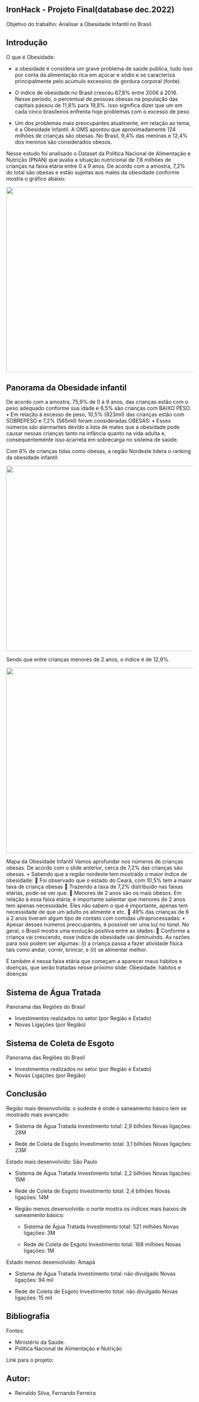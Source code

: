 ## IronHack - Projeto Final(database dec.2022)

Objetivo do trabalho:
Analisar a Obesidade Infantil no Brasil.

## Introdução

O que é Obesidade:
- a obesidade é considera um grave problema de saúde publica, tudo isso por conta da alimentação rica em açúcar e sódio e se caracteriza principalmente pelo acúmulo excessivo de gordura corporal (fonte).

- O índice de obesidade no Brasil cresceu 67,8% entre 2006 à 2018. Nesse período, o percentual de pessoas obesas na população das capitais passou de 11,8% para 19,8%. Isso significa dizer que um em cada cinco brasileiros enfrenta hoje problemas com o excesso de peso.

- Um dos problemas mais preocupantes atualmente, em relação ao tema, é a Obesidade Infantil. A OMS apontou que aproximadamente 124 milhões de crianças são obesas. No Brasil, 9,4% das meninas e 12,4% dos meninos são considerados obesos.

Nesse estudo foi analisado o Dataset da Política Nacional de Alimentação e Nutrição (PNAN) que avalia a situação nutricional de 7,8 milhões de crianças na faixa etária entre 0 a 9 anos. De acordo com a amostra, 7,2% do total são obesas e estão sujeitas aos males da obesidade conforme mostra o gráfico abaixo:

 <img src="https://github.com/ReinaldoASilva/Projeto-Final/blob/main/grafico%20.jpeg" width="700" height="500">
 

## Panorama da Obesidade infantil

De acordo com a amostra, 75,9% de 0 à 9 anos, das crianças estão com o peso adequado conforme sua idade e 6,5% são crianças com BAIXO PESO.
•	Em relação à excesso de peso, 10,5% (823mil) das crianças estão com SOBREPESO e 7,2% (565mil) foram consideradas OBESAS:
•	Esses números são alarmantes devido a lista de males que a obesidade pode causar nessas crianças tanto na infância quanto na vida adulta e, consequentemente isso acarreta em sobrecarga no sistema de saúde.

Com 8% de crianças tidas como obesas, a região Nordeste lidera o ranking da obesidade infantil:

<img src="https://github.com/ReinaldoASilva/Projeto-Final/blob/f11c2c014adc4fbb663c6b82dc3d763f82011965/total_regioes.jpeg" width="700" height="500">

Sendo que entre crianças menores de 2 anos, o índice é de 12,9%. 

<img src="https://github.com/ReinaldoASilva/Projeto-Final/blob/main/obesidade_faixa_etaria.jpeg" width="750" height="500">

Mapa da Obesidade Infantil
Vamos aprofundar nos números de crianças obesas.
De acordo com o slide anterior, cerca de 7,2% das crianças são obesas.
•	Sabendo que a região nordeste tem mostrado o maior índice de obesidade:
	Foi observado que o estado do Ceará, com 10,5% tem a maior taxa de criança obesas
	Trazendo a taxa de 7,2% distribuído nas faixas etárias, pode-se ver que:
	Menores de 2 anos são os mais obesos.
Em relação à essa faixa etária, é importante salientar que menores de 2 anos tem apenas necessidade. Eles não sabem o que é importante, apenas tem necessidade de que um adulto os alimente e etc.
	49% das crianças de 6 a 2 anos tiveram algum tipo de contato com comidas ultraprocessadas:
•	Apesar desses números preocupantes, é possível ver uma luz no túnel. No geral, o Brasil mostra uma evolução positiva entre as idades: 
	Conforme a criança vai crescendo, esse índice de obesidade vai diminuindo.
As razões para isso podem ser algumas:
(i)	a criança passa a fazer atividade física tais como andar, correr, brincar, e
(ii)	se alimentar melhor.
 
É também é nessa faixa etária que começam a aparecer maus hábitos e doenças, que serão tratadas nesse próximo slide: Obesidade: hábitos e doenças


## Sistema de Água Tratada

Panorama das Regiões do Brasil
- Investimentos realizados no setor (por Região e Estado)
- Novas Ligações (por Região)


## Sistema de Coleta de Esgoto

Panorama das Regiões do Brasil
- Investimentos realizados no setor (por Região e Estado)
- Novas Ligações (por Região)

## Conclusão

Região mais desenvolvida: o sudeste é onde o saneamento básico tem se mostrado mais avançado:
  - Sistema de Água Tratada
    Investimento total: 2,9 bilhões
    Novas ligações: 28M

  - Rede de Coleta de Esgoto
    Investimento total: 3,1 bilhões
    Novas ligações: 23M

Estado mais desenvolvido: São Paulo
  - Sistema de Água Tratada
    Investimento total: 2,2 bilhões
    Novas ligações: 15M

  - Rede de Coleta de Esgoto
    Investimento total: 2,4 bilhões
    Novas ligações: 14M

- Região menos desenvolvida: o norte mostra os índices mais baixos de saneamento básico:
  - Sistema de Água Tratada
    Investimento total: 521 milhões
    Novas ligações: 3M

  - Rede de Coleta de Esgoto
    Investimento total: 168 milhões
    Novas ligações: 1M

Estado menos desenvolvido: Amapá
  - Sistema de Água Tratada
    Investimento total: não divulgado
    Novas ligações: 94 mil

  - Rede de Coleta de Esgoto
    Investimento total: não divulgado
    Novas ligações: 15 mil


## Bibliografia

Fontes:
- Ministério da Saúde.
- Política Nacional de Alimentação e Nutrição

Link para o projeto:



## Autor:
- Reinaldo Silva, Fernando Ferreira




